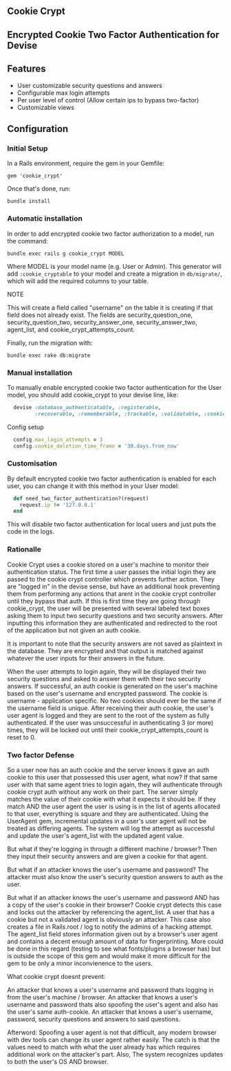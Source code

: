 ## Cookie Crypt

## Encrypted Cookie Two Factor Authentication for Devise

## Features

* User customizable security questions and answers
* Configurable max login attempts
* Per user level of control (Allow certain ips to bypass two-factor)
* Customizable views

## Configuration

### Initial Setup

In a Rails environment, require the gem in your Gemfile:

    gem 'cookie_crypt'

Once that's done, run:

    bundle install


### Automatic installation

In order to add encrypted cookie two factor authorization to a model, run the command:

    bundle exec rails g cookie_crypt MODEL

Where MODEL is your model name (e.g. User or Admin). This generator will add `:cookie_cryptable` to your model
and create a migration in `db/migrate/`, which will add the required columns to your table.

NOTE

This will create a field called "username" on the table it is creating if that field does not already exist.
The fields are security_question_one, security_question_two, security_answer_one, security_answer_two,
agent_list, and cookie_crypt_attempts_count.

Finally, run the migration with:

    bundle exec rake db:migrate


### Manual installation

To manually enable encrypted cookie two factor authentication for the User model, you should add cookie_crypt to your devise line, like:

```ruby
  devise :database_authenticatable, :registerable,
         :recoverable, :rememberable, :trackable, :validatable, :cookie_cryptable
```

Config setup

```ruby
  config.max_login_attempts = 3
  config.cookie_deletion_time_frame = '30.days.from_now'
```

### Customisation

By default encrypted cookie two factor authentication is enabled for each user, you can change it with this method in your User model:

```ruby
  def need_two_factor_authentication?(request)
    request.ip != '127.0.0.1'
  end
```

This will disable two factor authentication for local users and just puts the code in the logs.

### Rationalle

Cookie Crypt uses a cookie stored on a user's machine to monitor their authentication status. The first time a user passes the initial login
they are passed to the cookie crypt controller which prevents further action. They are "logged in" in the devise sense, but have an additional hook
preventing them from performing any actions that arent in the cookie crypt controller until they bypass that auth. If this is first time they are going
through cookie_crypt, the user will be presented with several labeled text boxes asking them to input two security questions and two security answers.
After inputting this information they are authenticated and redirected to the root of the application but not given an auth cookie.

It is important to note that the security answers are not saved as plaintext in the database. They are encrypted and that output is matched against
whatever the user inputs for their answers in the future.

When the user attempts to login again, they will be displayed their two security questions and asked to answer them with their two security answers.
If successful, an auth cookie is generated on the user's machine based on the user's username and encrypted password. The cookie is username - application
specific. No two cookies should ever be the same if the username field is unique. After receiving their auth cookie, the user's user agent is logged and
they are sent to the root of the system as fully authenticated. If the user was unsuccessful in authenticating 3 (or more) times, they will be locked out
until their cookie_crypt_attempts_count is reset to 0.

### Two factor Defense

So a user now has an auth cookie and the server knows it gave an auth cookie to this user that possessed this user agent, what now? If that same user with
that same agent tries to login again, they will authenticate through cookie crypt auth without any work on their part. The server simply matches the value 
of their cookie with what it expects it should be. If they match AND the user agent the user is using is in the list of agents allocated to that user,
everything is square and they are authenticated. Using the UserAgent gem, incremental updates in a user's user agent will not be treated as differing agents.
The system will log the attempt as successful and update the user's agent_list with the updated agent value.

But what if they're logging in through a different machine / browser? Then they input their security answers and are given a cookie for that agent.

But what if an attacker knows the user's username and password? The attacker must also know the user's security question answers to auth as the user.

But what if an attacker knows the user's username and password AND has a copy of the user's cookie in their browser? Cookie crypt detects this case and
locks out the attacker by referencing the agent_list. A user that has a cookie but not a validated agent is obviously an attacker. This case also creates a
file in Rails.root / log to notify the admins of a hacking attempt. The agent_list field stores information given out by a browser's user agent and contains a
decent enough amount of data for fingerprinting. More could be done in this regard (testing to see what fonts/plugins a browser has) but is outside the scope
of this gem and would make it more difficult for the gem to be only a minor inconvienence to the users. 

What cookie crypt doesnt prevent:

An attacker that knows a user's username and password thats logging in from the user's machine / browser.
An attacker that knows a user's username and password thats also spoofing the user's agent and also has the user's same auth-cookie.
An attacker that knows a user's username, password, security questions and answers to said questions.

Afterword: Spoofing a user agent is not that difficult, any modern browser with dev tools can change its user agent rather easily. The catch is that the values
need to match with what the user already has which requires additional work on the attacker's part. Also, The system recognizes updates to both the user's OS AND 
browser.
